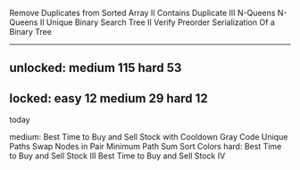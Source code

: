 Remove Duplicates from Sorted Array II
Contains Duplicate III
N-Queens
N-Queens II
Unique Binary Search Tree II
Verify Preorder Serialization Of a Binary Tree

--------------
unlocked:
medium 115
hard   53
----------------
locked:
easy   12
medium 29
hard   12
-----------------
today

medium:
Best Time to Buy and Sell Stock with Cooldown
Gray Code
Unique Paths
Swap Nodes in Pair
Minimum Path Sum
Sort Colors
hard:
Best Time to Buy and Sell Stock III
Best Time to Buy and Sell Stock IV